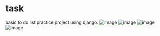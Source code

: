 # task
basic to do list practice project using django.
![image](https://user-images.githubusercontent.com/115403319/218733653-55261b93-9518-4521-b919-c527edce094f.png)
![image](https://user-images.githubusercontent.com/115403319/218733877-76d62851-69c3-485e-8be7-1467815da632.png)
![image](https://user-images.githubusercontent.com/115403319/218734154-4f1f3861-1dde-4efa-9740-734706e635cc.png)
![image](https://user-images.githubusercontent.com/115403319/218734280-ed449f78-b4fd-4f32-b3f7-7b2da52b1b0b.png)
